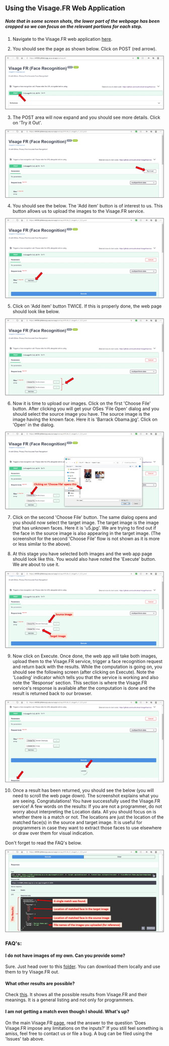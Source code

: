 ## Using the Visage.FR Web Application

##### Note that in some screen shots, the lower part of the webpage has been cropped so we can focus on the relevant portions for each step.

1. Navigate to the Visage.FR web application [here](https://vfr050-yfc6eivsqq-ue.a.run.app/webapp).

2. You should see the page as shown below. Click on POST (red arrow).

![Step 2](https://github.com/sushrutmair/visagefrservice/blob/main/webappflow/2.jpg)

3. The POST area will now expand and you should see more details. Click on 'Try it Out'.

![Step 3](https://github.com/sushrutmair/visagefrservice/blob/main/webappflow/3.jpg)

4. You should see the below. The 'Add item' button is of interest to us. This button allows us to upload the images to the Visage.FR service.

![Step 4](https://github.com/sushrutmair/visagefrservice/blob/main/webappflow/4.jpg)

5. Click on 'Add item' button TWICE. If this is properly done, the web page should look like below.

![Step 5](https://github.com/sushrutmair/visagefrservice/blob/main/webappflow/5.jpg)

6. Now it is time to upload our images. Click on the first 'Choose File' button. After clicking you will get your OSes 'File Open' dialog and you should select the source image you have. The source image is the image having the known face. Here it is 'Barrack Obama.jpg'. Click on 'Open' in the dialog.

![Step 6](https://github.com/sushrutmair/visagefrservice/blob/main/webappflow/6.jpg)

7. Click on the second 'Choose File' button. The same dialog opens and you should now select the target image. The target image is the image that has unknown faces. Here it is 'u5.jpg'. We are trying to find out if the face in the source image is also appearing in the target image. (The screenshot for the second 'Choose File' flow is not shown as it is more or less similar to the above).

8. At this stage you have selected both images and the web app page should look like this. You would also have noted the 'Execute' button. We are about to use it.

![Step 8](https://github.com/sushrutmair/visagefrservice/blob/main/webappflow/8.jpg)

9. Now click on Execute. Once done, the web app will take both images, upload them to the Visage.FR service, trigger a face recognition request and return back with the results. While the computation is going on, you should see the following screen (after clicking on Execute). Note the 'Loading' indicator which tells you that the service is working and also note the 'Response' section. This section is where the Visage.FR service's response is available after the computation is done and the result is returned back to our browser.

![Step 9](https://github.com/sushrutmair/visagefrservice/blob/main/webappflow/9.jpg)

10. Once a result has been returned, you should see the below (you will need to scroll the web page down). The screenshot explains what you are seeing. Congratulations! You have successfully used the Visage.FR service! A few words on the results: If you are not a programmer, do not worry about interpreting the Location data. All you should focus on is whether there is a match or not. The locations are just the location of the matched face(s) in the source and target image. It is useful for programmers in case they want to extract those faces to use elsewhere or draw over them for visual indication.

Don't forget to read the FAQ's below.


![Step 10](https://github.com/sushrutmair/visagefrservice/blob/main/webappflow/10.jpg)



### FAQ's:

#### I do not have images of my own. Can you provide some?
Sure. Just head over to this [folder](https://github.com/sushrutmair/visagefrservice/tree/main/clients/testimages). You can download them locally and use them to try Visage.FR out.

#### What other results are possible?
Check [this](https://github.com/sushrutmair/visagefrservice/blob/main/results_interpret.md). It shows all the possible results from Visage.FR and their meanings. It is a general listing and not only for programmers.

#### I am not getting a match even though I should. What's up?
On the main Visage.FR [page](https://github.com/sushrutmair/visagefrservice), read the answer to the question 'Does Visage.FR impose any limitations on the inputs?' If you still feel something is amiss, feel free to contact us or file a bug. A bug can be filed using the 'Issues' tab above.
